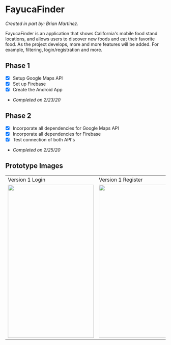 # FayucaFinder
*Created in part by: Brian Martinez.*

FayucaFinder is an application that shows California's mobile food stand locations, and allows users to discover new foods and eat their favorite food. As the project develops, more and more features will be added. For example, filtering, login/registration and more.

## Phase 1
- [x] Setup Google Maps API
- [x] Set up Firebase
- [x] Create the Android App
- *Completed on 2/23/20*

## Phase 2
- [x] Incorporate all dependencies for Google Maps API
- [x] Incorporate all dependencies for Firebase
- [x] Test connection of both API's 
- *Completed on 2/25/20*

## Prototype Images
<table>
    <tr>
      <td>Version 1 Login</td>
      <td>Version 1 Register</td>
  </tr>
  <tr>
    <td><img src=![WelcomUI](https://user-images.githubusercontent.com/25356544/86652106-f71c9080-bf98-11ea-9586-9de08d0bdf41.png) width=270 height=480></td>
    <td><img src="https://user-images.githubusercontent.com/25356544/86652106-f71c9080-bf98-11ea-9586-9de08d0bdf41.png" width=270 height=480></td>
  </tr>
</table>
  

